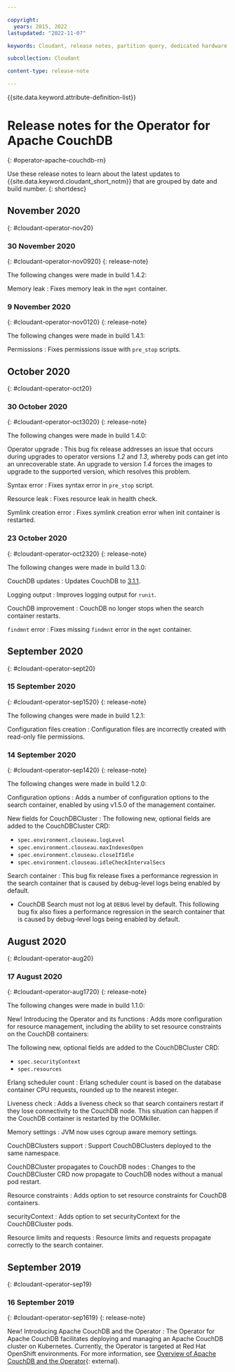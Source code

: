 ```yaml
---

copyright:
  years: 2015, 2022
lastupdated: "2022-11-07"

keywords: Cloudant, release notes, partition query, dedicated hardware plan, couchdb 

subcollection: Cloudant

content-type: release-note

---
```


{{site.data.keyword.attribute-definition-list}}

# Release notes for the Operator for Apache CouchDB
{: #operator-apache-couchdb-rn}

Use these release notes to learn about the latest updates to {{site.data.keyword.cloudant_short_notm}} that are grouped by date and build number.
{: shortdesc}

## November 2020
{: #cloudant-operator-nov20}


### 30 November 2020
{: #cloudant-operator-nov0920}
{: release-note}

The following changes were made in build 1.4.2:

Memory leak
:   Fixes memory leak in the `mgmt` container.

### 9 November 2020
{: #cloudant-operator-nov0120}
{: release-note}

The following changes were made in build 1.4.1:

Permissions
:   Fixes permissions issue with `pre_stop` scripts.
 
## October 2020
{: #cloudant-operator-oct20}

### 30 October 2020
{: #cloudant-operator-oct3020}
{: release-note}

The following changes were made in build 1.4.0:

Operator upgrade
:   This bug fix release addresses an issue that occurs during upgrades to operator versions *1.2* and *1.3*, whereby pods can get into an unrecoverable state. An upgrade to version *1.4* forces the images to upgrade to the supported version, which resolves this problem.

Syntax error
:   Fixes syntax error in `pre_stop` script.

Resource leak
:   Fixes resource leak in health check.

Symlink creation error
: Fixes symlink creation error when init container is restarted.

### 23 October 2020 
{: #cloudant-operator-oct2320}
{: release-note}

The following changes were made in build 1.3.0:

CouchDB updates
:   Updates CouchDB to [3.1.1](https://docs.couchdb.org/en/latest/whatsnew/3.1.html#version-3-1-1).

Logging output
:   Improves logging output for `runit`.

CouchDB improvement
:   CouchDB no longer stops when the search container restarts.

`findmnt` error
:   Fixes missing `findmnt` error in the `mgmt` container.

## September 2020
{: #cloudant-operator-sept20}

### 15 September 2020
{: #cloudant-operator-sep1520}
{: release-note}

The following changes were made in build 1.2.1:

Configuration files creation
:   Configuration files are incorrectly created with read-only file permissions.

### 14 September 2020
{: #cloudant-operator-sep1420}
{: release-note}

The following changes were made in build 1.2.0:

Configuration options
:   Adds a number of configuration options to the search container, enabled by using v1.5.0 of the management container.

New fields for CouchDBCluster 
:   The following new, optional fields are added to the CouchDBCluster CRD:    
- `spec.environment.clouseau.logLevel`    
- `spec.environment.clouseau.maxIndexesOpen`    
- `spec.environment.clouseau.closeIfIdle`    
- `spec.environment.clouseau.idleCheckIntervalSecs`    

Search container
:   This bug fix release fixes a performance regression in the search container that is caused by debug-level logs being enabled by default.
- CouchDB Search must not log at `DEBUG` level by default. This following bug fix also fixes a performance regression in the search container that is caused by debug-level logs being enabled by default.

## August 2020
{: #cloudant-operator-aug20}

### 17 August 2020
{: #cloudant-operator-aug1720}
{: release-note}

The following changes were made in build 1.1.0:

New! Introducing the Operator and its functions
:   Adds more configuration for resource management, including the ability to set resource constraints on the CouchDB containers:

The following new, optional fields are added to the CouchDBCluster CRD:    

   - `spec.securityContext`    
   - `spec.resources`    

Erlang scheduler count
:   Erlang scheduler count is based on the database container CPU requests, rounded up to the nearest integer.

Liveness check
:   Adds a liveness check so that search containers restart if they lose connectivity to the CouchDB node. This situation can happen if the CouchDB container is restarted by the OOMkiller.

Memory settings
:   JVM now uses cgroup aware memory settings.

CouchDBClusters support
:   Support CouchDBClusters deployed to the same namespace.

CouchDBCluster propagates to CouchDB nodes
:   Changes to the CouchDBCluster CRD now propagate to CouchDB nodes without a manual pod restart.

Resource constraints
:   Adds option to set resource constraints for CouchDB containers.

securityContext 
:   Adds option to set securityContext for the CouchDBCluster pods.

Resource limits and requests
:   Resource limits and requests propagate correctly to the search container.

## September 2019
{: #cloudant-operator-sep19}

### 16 September 2019
{: #cloudant-operator-sep1619}
{: release-note}

New! Introducing Apache CouchDB and the Operator
:   The Operator for Apache CouchDB facilitates deploying and managing an Apache CouchDB cluster on Kubernetes. Currently, the Operator is targeted at Red Hat OpenShift environments. For more information, see [Overview of Apache CouchDB and the Operator](https://cloud.ibm.com/docs/Cloudant?topic=Cloudant-apache-couchdb-overview){: external}.
